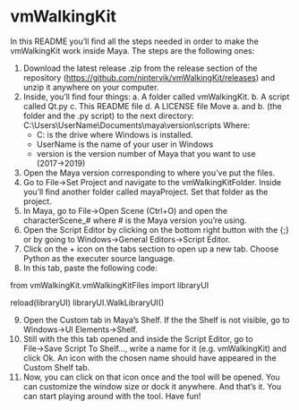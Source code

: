 # vmWalkingKit
 
In this README you’ll find all the steps needed in order to make the vmWalkingKit work inside Maya. The steps are the following ones: 

1. Download the latest release .zip from the release section of the repository (https://github.com/nintervik/vmWalkingKit/releases) and unzip it anywhere on your computer.
2. Inside, you’ll find four things:
   a. A folder called vmWalkingKit. 
   b. A script called Qt.py
   c. This README file
   d. A LICENSE file
Move a. and b. (the folder and the .py script) to the next directory:    
C:\Users\UserName\Documents\maya\version\scripts
Where:
   - C: is the drive where Windows is installed.
   - UserName is the name of your user in Windows
   - version is the version number of Maya that you want to use (2017→2019)
3. Open the Maya version corresponding to where you’ve put the files.
4. Go to File→Set Project and navigate to the vmWalkingKitFolder. Inside you’ll find another folder called mayaProject. Set that folder as the project. 
5. In Maya, go to File→Open Scene (Ctrl+O) and open the characterScene_# where # is the Maya version you’re using.
6. Open the Script Editor by clicking on the bottom right button with the {;} or by going to Windows→General Editors→Script Editor.
7. Click on the + icon on the tabs section to open up a new tab. Choose Python as the executer source language.
8. In this tab, paste the following code:     

from vmWalkingKit.vmWalkingKitFiles import libraryUI

reload(libraryUI)
libraryUI.WalkLibraryUI()

9. Open the Custom tab in Maya’s Shelf. If the the Shelf is not visible, go to Windows→UI Elements→Shelf.  
10. Still with the this tab opened and inside the Script Editor, go to File→Save Script To Shelf…, write a name for it (e.g. vmWalkingKit) and click Ok. An icon with the chosen name should have appeared in the Custom Shelf tab.
11. Now, you can click on that icon once and the tool will be opened. You can customize the window size or dock it anywhere. And that’s it. You can start playing around with the tool. Have fun! 
